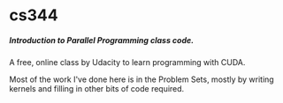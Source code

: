 cs344
=====

##### Introduction to Parallel Programming class code.

A free, online class by Udacity to learn programming with CUDA.

Most of the work I've done here is in the Problem Sets, mostly by
writing kernels and filling in other bits of code required.
